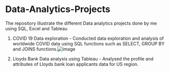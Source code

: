 # Data-Analytics-Projects
The repository illustrate the different Data analytics projects done by me using SQL, Excel and Tableau

1. COVID 19 Data exploration  - Conducted data exploration and analysis of worldwide COVID data using SQL functions such as SELECT, GROUP BY and JOINS functions.![image](https://user-images.githubusercontent.com/117671070/210427260-c08e6de5-e5c9-4ec9-81ee-6b6ccc4a468e.png)

2. Lloyds Bank Data analysis using Tableau - Analysed the profile and attributes of Lloyds bank loan applicants data for US region.
